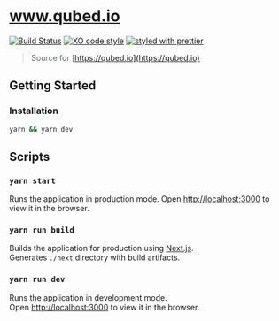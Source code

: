 # www.qubed.io

[![Build Status](https://travis-ci.org/qubed-inc/www.qubed.io.svg?branch=master)](https://travis-ci.org/qubed-inc/www.qubed.io)
[![XO code style](https://img.shields.io/badge/code_style-XO-5ed9c7.svg)](https://github.com/sindresorhus/xo)
[![styled with prettier](https://img.shields.io/badge/styled_with-prettier-ff69b4.svg)](https://github.com/prettier/prettier)

> Source for [https://qubed.io](https://qubed.io)

## Getting Started

### Installation

```sh
yarn && yarn dev
```

## Scripts

### `yarn start`

Runs the application in production mode.
Open [http://localhost:3000](http://localhost:3000) to view it in the browser.

### `yarn run build`

Builds the application for production using [Next.js](https://zeit.co/blog/next).<br/>
Generates `./next` directory with build artifacts.

### `yarn run dev`

Runs the application in development mode.<br/>
Open [http://localhost:3000](http://localhost:3000) to view it in the browser.
